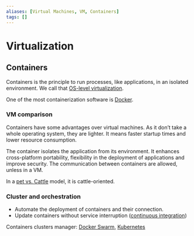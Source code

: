 ```yaml
---
aliases: [Virtual Machines, VM, Containers]
tags: []
---
```


# Virtualization

## Containers

Containers is the principle to run processes, like applications, in an isolated environment. We call that [OS-level virtualization](https://wikipedia.org/wiki/os-level_virtualization).

One of the most containerization software is [Docker](../../../code/tools/docker.md).

### VM comparison

Containers have some advantages over virtual machines. As it don’t take a whole operating system, they are lighter. It means faster startup times and lower resource consumption.

The container isolates the application from its environment. It enhances cross-platform portability, flexibility in the deployment of applications and improve security. The communication between containers are allowed, unless in a VM.

In a [pet vs. Cattle](../../devops/glossary/pet-vs-cattle.md) model, it is cattle-oriented.

### Cluster and orchestration

- Automate the deployment of containers and their connection.
- Update containers without service interruption ([continuous integration](../../devops/ci-cd.md))

Containers clusters manager: [Docker Swarm](../../../code/tools/docker.md#swarm), [Kubernetes](../../../code/tools/kubernetes.md)